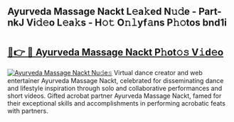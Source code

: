 ## Ayurveda Massage Nackt L𝚎a𝚔ed N𝚞𝚍e - Part-nkJ Vi𝚍𝚎o L𝚎a𝚔s - H𝚘𝚝 O𝚗𝚕yf𝚊ns P𝚑𝚘tos bnd1i

# <h2><a href="http://kf7wt2c.oniu.top/?m=Ayurveda+Massage+Nackt">🔗👉 🔴 Ayurveda Massage Nackt P𝚑ot𝚘𝚜 V𝚒d𝚎o</a></h2>

[![Ayurveda Massage Nackt Nu𝚍e𝚜](https://i.imgur.com/0qMVB7G.gif)](http://kf7wt2c.oniu.top/?m=Ayurveda+Massage+Nackt)
Virtual dance creator and web entertainer Ayurveda Massage Nackt, celebrated for disseminating dance and lifestyle inspiration through solo and collaborative performances and short videos. Gifted acrobat partner Ayurveda Massage Nackt, famed for their exceptional skills and accomplishments in performing acrobatic feats with partners.  
